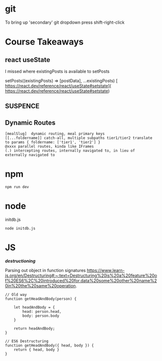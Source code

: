 # git
To bring up 'secondary' git dropdown press shift-right-click

# Course Takeaways
## react useState
I missed where existingPosts    is available to setPosts

setPosts((existingPosts) => [postData], ...existingPosts)
[ https://react.dev/reference/react/useState#setstate]( https://react.dev/reference/react/useState#setstate)
## SUSPENCE

## Dynamic Routes

```
[mealSlug]  dynamic routing, meal primary keys
[[...foldername]] catch-all, multiple subpaths tier1/tier2 translate to params { foldername: ['tier1', 'tier2'] }
@xxxx parallel routes, kinda like IFrames
(.) intercepting routes, internally navigated to, in lieu of externally navigated to
```
# npm
```npm run dev```

# node
initdb.js
```angular2html
node initdb.js
```

# JS
***destructioning***

Parsing out object in function signatures
https://www.learn-js.org/en/Destructuring#:~:text=Destructuring%20is%20a%20feature%20of%20ES6%2C%20introduced%20for,data%20some%20other%20name%20in%20the%20same%20operation.
```angular2html
// Old way
function getHeadAndBody(person) {

    let headAndBody = {
        head: person.head,
        body: person.body
    }

    return headAndBody;
}

// ES6 Destructuring
function getHeadAndBody({ head, body }) {
    return { head, body }
}
```